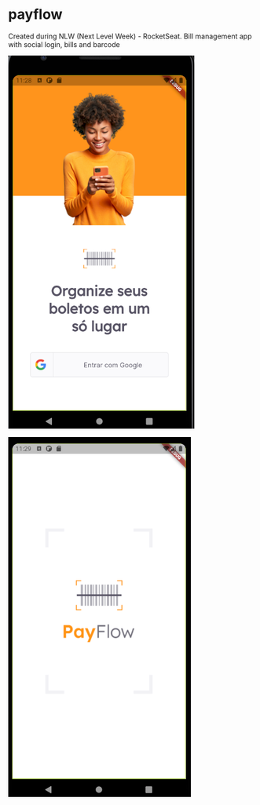 # payflow

Created during NLW (Next Level Week) - RocketSeat. Bill management app with social login, bills and barcode

![](login_page.png)

![](splash_page.png)
